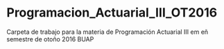 # Programacion_Actuarial_III_OT2016
Carpeta de trabajo para la materia de Programación Actuarial III em eñ semestre de otoño 2016 BUAP
